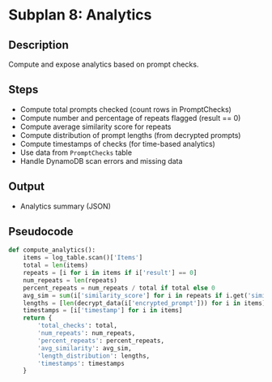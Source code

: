 # Subplan 8: Analytics

## Description
Compute and expose analytics based on prompt checks.

## Steps
- Compute total prompts checked (count rows in PromptChecks)
- Compute number and percentage of repeats flagged (result == 0)
- Compute average similarity score for repeats
- Compute distribution of prompt lengths (from decrypted prompts)
- Compute timestamps of checks (for time-based analytics)
- Use data from `PromptChecks` table
- Handle DynamoDB scan errors and missing data

## Output
- Analytics summary (JSON)

## Pseudocode
```python
def compute_analytics():
    items = log_table.scan()['Items']
    total = len(items)
    repeats = [i for i in items if i['result'] == 0]
    num_repeats = len(repeats)
    percent_repeats = num_repeats / total if total else 0
    avg_sim = sum(i['similarity_score'] for i in repeats if i.get('similarity_score')) / num_repeats if num_repeats else 0
    lengths = [len(decrypt_data(i['encrypted_prompt'])) for i in items]
    timestamps = [i['timestamp'] for i in items]
    return {
        'total_checks': total,
        'num_repeats': num_repeats,
        'percent_repeats': percent_repeats,
        'avg_similarity': avg_sim,
        'length_distribution': lengths,
        'timestamps': timestamps
    }
``` 